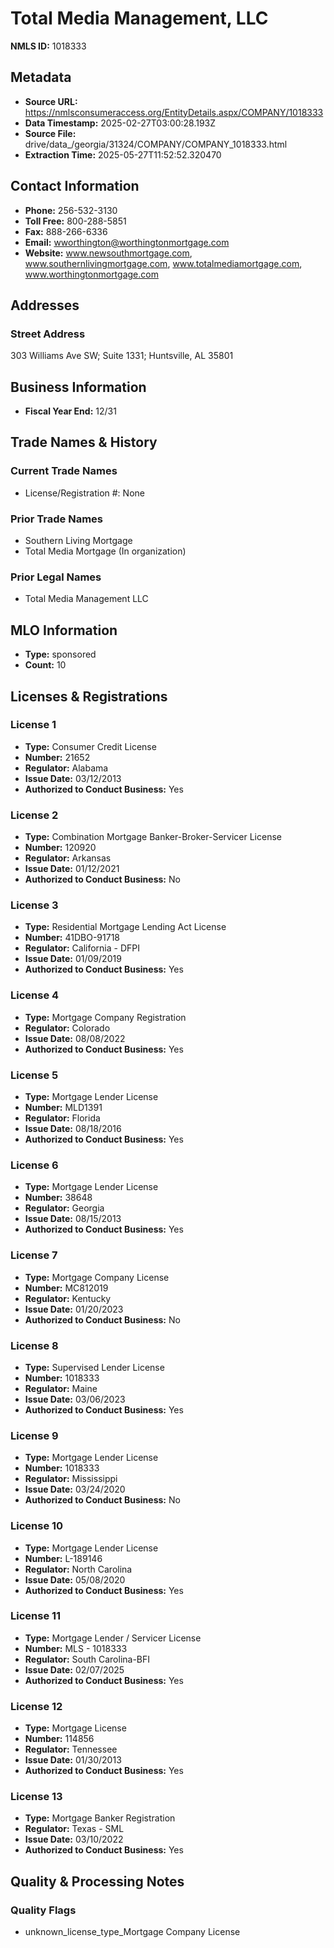 # Total Media Management, LLC

**NMLS ID:** 1018333

## Metadata
- **Source URL:** https://nmlsconsumeraccess.org/EntityDetails.aspx/COMPANY/1018333
- **Data Timestamp:** 2025-02-27T03:00:28.193Z
- **Source File:** drive/data_/georgia/31324/COMPANY/COMPANY_1018333.html
- **Extraction Time:** 2025-05-27T11:52:52.320470

## Contact Information
- **Phone:** 256-532-3130
- **Toll Free:** 800-288-5851
- **Fax:** 888-266-6336
- **Email:** wworthington@worthingtonmortgage.com
- **Website:** www.newsouthmortgage.com, www.southernlivingmortgage.com, www.totalmediamortgage.com, www.worthingtonmortgage.com

## Addresses
### Street Address
303 Williams Ave SW; Suite 1331; Huntsville, AL 35801

## Business Information
- **Fiscal Year End:** 12/31

## Trade Names & History
### Current Trade Names
- License/Registration #: None

### Prior Trade Names
- Southern Living Mortgage
- Total Media Mortgage (In organization)

### Prior Legal Names
- Total Media Management LLC

## MLO Information
- **Type:** sponsored
- **Count:** 10

## Licenses & Registrations

### License 1
- **Type:** Consumer Credit License
- **Number:** 21652
- **Regulator:** Alabama
- **Issue Date:** 03/12/2013
- **Authorized to Conduct Business:** Yes

### License 2
- **Type:** Combination Mortgage Banker-Broker-Servicer License
- **Number:** 120920
- **Regulator:** Arkansas
- **Issue Date:** 01/12/2021
- **Authorized to Conduct Business:** No

### License 3
- **Type:** Residential Mortgage Lending Act License
- **Number:** 41DBO-91718
- **Regulator:** California - DFPI
- **Issue Date:** 01/09/2019
- **Authorized to Conduct Business:** Yes

### License 4
- **Type:** Mortgage Company Registration
- **Regulator:** Colorado
- **Issue Date:** 08/08/2022
- **Authorized to Conduct Business:** Yes

### License 5
- **Type:** Mortgage Lender License
- **Number:** MLD1391
- **Regulator:** Florida
- **Issue Date:** 08/18/2016
- **Authorized to Conduct Business:** Yes

### License 6
- **Type:** Mortgage Lender License
- **Number:** 38648
- **Regulator:** Georgia
- **Issue Date:** 08/15/2013
- **Authorized to Conduct Business:** Yes

### License 7
- **Type:** Mortgage Company License
- **Number:** MC812019
- **Regulator:** Kentucky
- **Issue Date:** 01/20/2023
- **Authorized to Conduct Business:** No

### License 8
- **Type:** Supervised Lender License
- **Number:** 1018333
- **Regulator:** Maine
- **Issue Date:** 03/06/2023
- **Authorized to Conduct Business:** Yes

### License 9
- **Type:** Mortgage Lender License
- **Number:** 1018333
- **Regulator:** Mississippi
- **Issue Date:** 03/24/2020
- **Authorized to Conduct Business:** No

### License 10
- **Type:** Mortgage Lender License
- **Number:** L-189146
- **Regulator:** North Carolina
- **Issue Date:** 05/08/2020
- **Authorized to Conduct Business:** Yes

### License 11
- **Type:** Mortgage Lender / Servicer License
- **Number:** MLS - 1018333
- **Regulator:** South Carolina-BFI
- **Issue Date:** 02/07/2025
- **Authorized to Conduct Business:** Yes

### License 12
- **Type:** Mortgage License
- **Number:** 114856
- **Regulator:** Tennessee
- **Issue Date:** 01/30/2013
- **Authorized to Conduct Business:** Yes

### License 13
- **Type:** Mortgage Banker Registration
- **Regulator:** Texas - SML
- **Issue Date:** 03/10/2022
- **Authorized to Conduct Business:** Yes

## Quality & Processing Notes
### Quality Flags
- unknown_license_type_Mortgage Company License
